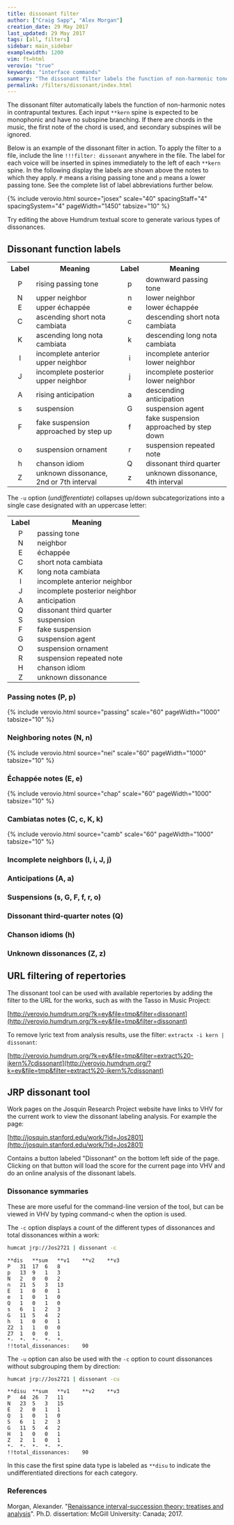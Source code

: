 ```yaml
---
title: dissonant filter
author: ["Craig Sapp", "Alex Morgan"]
creation_date: 29 May 2017
last_updated: 29 May 2017
tags: [all, filters]
sidebar: main_sidebar
examplewidth: 1200
vim: ft=html
verovio: "true"
keywords: "interface commands"
summary: "The dissonant filter labels the function of non-harmonic tones in contrapuntal textures."
permalink: /filters/dissonant/index.html
---
```


The dissonant filter automatically labels the function
of non-harmonic notes in contrapuntal textures.  Each input `**kern`
spine is expected to be monophonic and have no subspine branching.
If there are chords in the music, the first note of the chord is
used, and secondary subspines will be ignored.

Below is an example of the dissonant filter in action.  To apply the filter to 
a file, include the line `!!!filter: dissonant` anywhere in the file.  The label
for each voice will be inserted in spines immediately to the left of each
`**kern` spine.  In the following display the labels are shown above the notes
to which they apply.  `P` means a rising passing tone and `p` means a lower
passing tone.  See the complete list of label abbreviations further below.

{% include verovio.html
	source="josex"
	scale="40"
	spacingStaff="4"
	spacingSystem="4"
	pageWidth="1450"
	tabsize="10"
%}

<script type="application/json" id="josex">!!!filter: dissonant
**kern	**kern	**kern
*I"Bassus	*I"Tenor	*I"Discantus
*I'B	*I'T	*I'D
*clefF4	*clefGv2	*clefG2
*k[]	*k[]	*k[]
*M2/1	*M2/1	*M2/1
*met(C|)	*met(C|)	*met(C|)
=1-	=1-	=1-
0r	0A	0e
=2	=2	=2
0r	1.A	1.e
.	4G	2f
.	4F	.
=3	=3	=3
0r	1E	1g
.	[1F	[1a
=4	=4	=4
0A	2F]	2a]
.	2E	2g
.	2D	2f
.	4C	4e
.	4BB	4d
=5	=5	=5
0A	1AA	1c
.	4AA	1cc
.	4BB	.
.	4C	.
.	4D	.
=6	=6	=6
1G	1E	2.b
.	.	4a
1A	1AA	1cc
=7	=7	=7
0F	0A	4cc
.	.	4b
.	.	4a
.	.	4g
.	.	1a
=8	=8	=8
0E	1B	0g
.	[1c	.
=9	=9	=9
0r	2c]	1r
.	4B	.
.	4A	.
.	1B	1g
=10	=10	=10
0r	1.A	1a
.	.	1cc
.	4G	.
.	4F	.
=11	=11	=11
0G	0E	1b
.	.	4b
.	.	4a
.	.	4g
.	.	4f
=12	=12	=12
0G	1r	1e
.	1B	1d
=13	=13	=13
1F	1A	1d
1G	[1B	[1e
=14	=14	=14
0E	2B]	2e]
.	2.G	2f
.	.	[1g
.	4A	.
.	4B	.
.	4c	.
=15	=15	=15
0D	2d	2g]
.	1c	4f
.	.	4e
.	.	1f
.	2B	.
=16	=16	=16
0r	2.c	0e
.	4B	.
.	2G	.
.	[2A	.
=17	=17	=17
0r	2A]	1r
.	4G	.
.	4F	.
.	1E	1b
=18	=18	=18
0F	1r	1.a
.	1D	.
.	.	4b
.	.	4cc
=19	=19	=19
0F	4D	1dd
.	4E	.
.	4F	.
.	4G	.
.	1A	[1cc
=20	=20	=20
1E	2G	2cc]
.	1c	4b
.	.	4a
1F	.	2a
.	2A	2cc
=	=	=
*-	*-	*-
!!!RDF**kern: i=editorial accidental
</script>

Try editing the above Humdrum textual score to generate various types of dissonances.

## Dissonant function labels ##

<style>

.dense td { 
	padding-top: 1px;
	padding-bottom: 1px;
	margin-top: 0;
	margin-bottom: 0;
}

.twocol td:first-child { width: 10%; text-align: center; vertical-align: middle}
.twocol td:nth-child(2) { width: 40%; vertical-align: middle}
.twocol td:nth-child(3) { width: 10%; text-align: center; vertical-align: middle}
.twocol td:nth-child(4) { width: 40%; vertical-align: middle}

.onecol td:first-child { width: 20%; text-align: center; vertical-align: middle}
.onecol td:nth-child(2) { width: 80%; vertical-align: middle}



</style>

<table class="dense twocol">
<tr><th>Label</th><th> Meaning</th>                             <th>Label</th><th> Meaning</th>                                 </tr>
<tr><td> P </td><td> rising passing tone</td>                   <td> p </td>  <td> downward passing tone</td>                   </tr>
<tr><td> N </td><td> upper neighbor</td>                        <td> n </td>  <td> lower neighbor</td>                          </tr>
<tr><td> E </td><td> upper &eacute;chapp&eacute;e</td>                        <td> e </td>  <td> lower &eacute;chapp&eacute;e</td>                          </tr>
<tr><td> C </td><td> ascending short nota cambiata</td>         <td> c </td>  <td> descending short nota cambiata</td>          </tr>
<tr><td> K </td><td> ascending long nota cambiata</td>          <td> k </td>  <td> descending long nota cambiata</td>           </tr>
<tr><td> I </td><td> incomplete anterior upper neighbor</td>    <td> i </td>  <td> incomplete anterior lower neighbor</td>      </tr>
<tr><td> J </td><td> incomplete posterior upper neighbor</td>   <td> j </td>  <td> incomplete posterior lower neighbor</td>     </tr>
<tr><td> A </td><td> rising anticipation</td>                   <td> a </td>  <td> descending anticipation</td>                 </tr>
<tr><td> s </td><td> suspension</td>                            <td> G </td>  <td> suspension agent</td>                        </tr>
<tr><td> F </td><td> fake suspension approached by step up</td> <td> f </td>  <td> fake suspension approached by step down</td> </tr>
<tr><td> o </td><td> suspension ornament</td>                   <td> r </td>  <td> suspension repeated note</td>                </tr>
<tr><td> h </td><td> chanson idiom</td>                         <td> Q </td>  <td> dissonant third quarter</td>                 </tr>
<tr><td> Z </td><td> unknown dissonance, 2nd or 7th interval</td>      <td> z </td ><td> unknown dissonance, 4th interval</td></tr>
</table>

The `-u` option (*undifferentiate*) collapses up/down subcategorizations into a single case designated with an uppercase letter:

<table class="dense onecol">
<tr><th>Label</th><th> Meaning</th></tr>
<tr><td> P </td><td> passing tone</td></tr>
<tr><td> N </td><td> neighbor</td></tr>
<tr><td> E </td><td> &eacute;chapp&eacute;e</td></tr>
<tr><td> C </td><td> short nota cambiata</td></tr>
<tr><td> K </td><td> long nota cambiata</td></tr>
<tr><td> I </td><td> incomplete anterior neighbor</td></tr>
<tr><td> J </td><td> incomplete posterior neighbor</td></tr>
<tr><td> A </td><td> anticipation</td></tr>
<tr><td> Q </td><td> dissonant third quarter</td></tr>
<tr><td> S </td><td> suspension</td></tr>
<tr><td> F </td><td> fake suspension</td></tr>
<tr><td> G </td><td> suspension agent</td></tr>
<tr><td> O </td><td> suspension ornament</td></tr>
<tr><td> R </td><td> suspension repeated note</td></tr>
<tr><td> H </td><td> chanson idiom</td></tr>
<tr><td> Z </td><td> unknown dissonance</td></tr>
</table>


### Passing notes (P, p) ###

{% include verovio.html
	source="passing"
	scale="60"
	pageWidth="1000"
	tabsize="10"
%}
<script type="application/json" id="passing">**kern	**kern
*M2/4	*M2/4
4C	8cL
.	8dJ
4AA	4e
=2	=2
4FF	8fL
.	8eJ
4GG	4d
==	==
*-	*-
!!!filter: dissonant
</script>

### Neighboring notes (N, n) ###

{% include verovio.html
	source="nei"
	scale="60"
	pageWidth="1000"
	tabsize="10"
%}
<script type="application/json" id="nei">**kern	**kern
*M2/4	*M2/4
4C	8ccL
.	8ddJ
4AA	4cc
=2	=2
4GG	8bL
.	8aJ
4EE	4b
==	==
*-	*-
!!!filter: dissonant
</script>

###  &Eacute;chapp&eacute;e notes (E, e) ###

{% include verovio.html
	source="chap"
	scale="60"
	pageWidth="1000"
	tabsize="10"
%}
<script type="application/json" id="chap">**kern	**kern
*clefF4	*clefG2
*M2/4	*M2/4
4F	8aL
.	8gJ
4E	4cc
=2	=2
4F	8aL
.	8bJ
4G	4g
==	==
*-	*-
!!!filter: dissonant
</script>

###  Cambiatas notes (C, c, K, k) ###

{% include verovio.html
	source="camb"
	scale="60"
	pageWidth="1000"
	tabsize="10"
%}
<script type="application/json" id="camb">**kern	**kern
*clefF4	*clefG2
*M3/2	*M3/2
2G	2.gg
2E	.
.	4ff
2G	2dd
==	==
*-	*-
!!!filter: dissonant
</script>

###  Incomplete neighbors (I, i, J, j) ###

###  Anticipations (A, a) ###

###  Suspensions (s, G, F, f, r, o) ###

### Dissonant third-quarter notes (Q) ###

### Chanson idioms (h) ###

### Unknown dissonances (Z, z) ###



## URL filtering of repertories ##

The dissonant tool can be used with available repertories by adding the
filter to the URL for the works, such as with the Tasso in Music Project:

[http://verovio.humdrum.org/?k=ey&file=tmp&filter=dissonant](http://verovio.humdrum.org/?k=ey&file=tmp&filter=dissonant)

To remove lyric text from analysis results, use the filter: `extractx -i kern | dissonant`:

[http://verovio.humdrum.org/?k=ey&file=tmp&filter=extract%20-ikern%7cdissonant](http://verovio.humdrum.org/?k=ey&file=tmp&filter=extract%20-ikern%7cdissonant)


## JRP dissonant tool ##

Work pages on the Josquin Research Project website have links to
VHV for the current work to view the dissonant labeling analysis.
For example the page:

[http://josquin.stanford.edu/work/?id=Jos2801](http://josquin.stanford.edu/work/?id=Jos2801)

Contains a button labeled "Dissonant" on the bottom left side of the page.  Clicking on that button will load
the score for the current page into VHV and do an online analysis of the dissonant labels.

### Dissonance symmaries ###

These are more useful for the command-line version of the tool, but can be viewed in VHV by typing command-c when the option is used.


The `-c` option displays a count of the different types of dissonances and total dissonances
within a work:


``` bash
humcat jrp://Jos2721 | dissonant -c
```
```
**dis	**sum	**v1	**v2	**v3
P	31	17	6	8
p	13	9	1	3
N	2	0	0	2
n	21	5	3	13
E	1	0	0	1
e	1	0	1	0
Q	1	0	1	0
s	6	1	2	3
G	11	5	4	2
h	1	0	0	1
Z2	1	1	0	0
Z7	1	0	0	1
*-	*-	*-	*-	*-
!!total_dissonances:	90
```

The `-u` option can also be used with the `-c` option to count dissonances without
subgrouping them by direction:

``` bash
humcat jrp://Jos2721 | dissonant -cu
```
```
**disu	**sum	**v1	**v2	**v3
P	44	26	7	11
N	23	5	3	15
E	2	0	1	1
Q	1	0	1	0
S	6	1	2	3
G	11	5	4	2
H	1	0	0	1
Z	2	1	0	1
*-	*-	*-	*-	*-
!!total_dissonances:	90
```

In this case the first spine data type is labeled as `**disu` to indicate the
undifferentiated directions for each category.



### References ###

Morgan, Alexander. "[Renaissance interval-succession theory: treatises and analysis](http://digitool.library.mcgill.ca/R/DPIVYXI71HL5ILGG61U4D2N5YR6UMUAASGK4S4JC42B2BFPGCD-00398?func=results-jump-full&set_entry=000001&set_number=001123&base=GEN01)". Ph.D. dissertation: McGill University: Canada; 2017.

